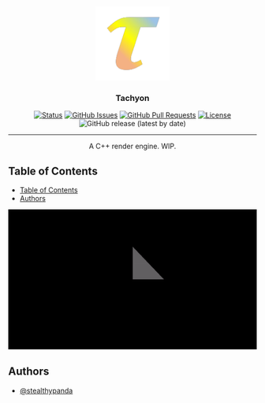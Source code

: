 <p align="center">
  <a href="https://github.com/StealthyPanda/buffinc" rel="noopener">
 <img width=150px height=150px src="./docs/logo.png" alt="Project logo"></a>
</p>

<h3 align="center">Tachyon</h3>

<div align="center">

  [![Status](https://img.shields.io/badge/status-active-success.svg)]() 
  [![GitHub Issues](https://img.shields.io/github/issues/stealthypanda/buffinc.svg)](https://img.shields.io/github/issues/stealthypanda/buffinc.svg)
  [![GitHub Pull Requests](https://img.shields.io/github/issues-pr/stealthypanda/buffinc.svg)](https://img.shields.io/github/issues-pr/stealthypanda/buffinc.svg)
  [![License](https://img.shields.io/badge/license-MIT-blue.svg)](/LICENSE)
  ![GitHub release (latest by date)](https://img.shields.io/github/v/release/stealthypanda/buffinc)

</div>

---

<p align="center"> A C++ render engine. WIP.
    <br> 
</p>

## Table of Contents
- [Table of Contents](#table-of-contents)
- [Authors ](#authors-)

![First Render in tachyon](./docs/firstrender.gif)

<!-- ## About <a name = "about"></a>
A python library to simulate quantum computing on classical computers. -->

<!-- ## Getting Started <a name = "getting_started"></a> -->

<!-- ### Prerequisites
This library is self contained, and optionally uses matplotlib for plotting graphs.

### Installing
This library can be installed from pypi using pip:


```
$ pip install buffinc
```

To make sure everything installed properly, import the main and only module in python:

```
from quantum import * -->

<!-- ## 🔧 Running the tests <a name = "tests"></a>
Explain how to run the automated tests for this system.

### Break down into end to end tests
Explain what these tests test and why

```
Give an example
```

### And coding style tests
Explain what these tests test and why

```
Give an example
``` -->
<!-- 
## Usage <a name="usage"></a>
*Go through example.ipynb for a comprehensive guide on using this library*

Sample workflow:

```
entangler = qprogram(
    nqbits = 2,
    name = "Entangler"
)
entangler.addgates(0, [HGATE, CNOT0])
entangler.compile()
```
Compiler result:
```
Compiling Entangler...

Entangler
q0(0) ⮕  -----[ h ]--⌈ c0 c0 ⌉-------
q1(0) ⮕  ------------⌊ c0 c0 ⌋-------


Compilation of Entangler complete!
```

and to run the program:

```
entangler.run(graph = True)
```
![graph](./docs/graph.png)

and view bloch spheres for qubits:
```
plotbloch(HGATE * [0, 1])
```
![bloch](./docs/bloch.png) -->

<!-- ## 🚀 Deployment <a name = "deployment"></a>
Add additional notes about how to deploy this on a live system.

## ⛏️ Built Using <a name = "built_using"></a>
- [MongoDB](https://www.mongodb.com/) - Database
- [Express](https://expressjs.com/) - Server Framework
- [VueJs](https://vuejs.org/) - Web Framework
- [NodeJs](https://nodejs.org/en/) - Server Environment -->

## Authors <a name = "authors"></a>
- [@stealthypanda](https://github.com/stealthypanda)


<!-- 
See also the list of [contributors](https://github.com/kylelobo/The-Documentation-Compendium/contributors) who participated in this project.

## 🎉 Acknowledgements <a name = "acknowledgement"></a>
- Hat tip to anyone whose code was used
- Inspiration
- References -->
